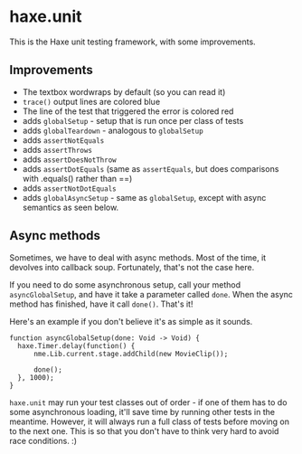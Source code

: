 # haxe.unit

This is the Haxe unit testing framework, with some improvements.

## Improvements

* The textbox wordwraps by default (so you can read it)
* `trace()` output lines are colored blue
* The line of the test that triggered the error is colored red
* adds `globalSetup` - setup that is run once per class of tests
* adds `globalTeardown` - analogous to `globalSetup`
* adds `assertNotEquals`
* adds `assertThrows`
* adds `assertDoesNotThrow`
* adds `assertDotEquals` (same as `assertEquals`, but does comparisons with .equals() rather than ==)
* adds `assertNotDotEquals`
* adds `globalAsyncSetup` - same as `globalSetup`, except with async semantics as seen below.

## Async methods

Sometimes, we have to deal with async methods. Most of the time, it devolves into callback soup. Fortunately, that's not the case here.

If you need to do some asynchronous setup, call your method `asyncGlobalSetup`, and have it take a parameter called `done`. When the async method has finished, have it call `done()`. That's it!

Here's an example if you don't believe it's as simple as it sounds.

    function asyncGlobalSetup(done: Void -> Void) {
      haxe.Timer.delay(function() {
          nme.Lib.current.stage.addChild(new MovieClip());

          done();
      }, 1000);
    }

`haxe.unit` may run your test classes out of order - if one of them has to do some asynchronous loading, it'll save time by running other tests in the meantime. However, it will always run a full class of tests before moving on to the next one. This is so that you don't have to think very hard to avoid race conditions. :)
